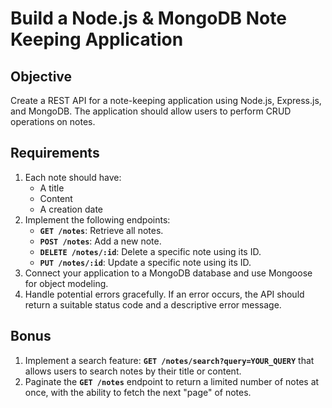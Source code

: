 # Build a Node.js & MongoDB Note Keeping Application

## Objective

Create a REST API for a note-keeping application using Node.js, Express.js, and MongoDB. The application should allow users to perform CRUD operations on notes.

## Requirements

1. Each note should have:
    - A title
    - Content
    - A creation date
2. Implement the following endpoints:
    - **`GET /notes`**: Retrieve all notes.
    - **`POST /notes`**: Add a new note.
    - **`DELETE /notes/:id`**: Delete a specific note using its ID.
    - **`PUT /notes/:id`**: Update a specific note using its ID.
3. Connect your application to a MongoDB database and use Mongoose for object modeling.
4. Handle potential errors gracefully. If an error occurs, the API should return a suitable status code and a descriptive error message.

## Bonus

1. Implement a search feature: **`GET /notes/search?query=YOUR_QUERY`** that allows users to search notes by their title or content.
2. Paginate the **`GET /notes`** endpoint to return a limited number of notes at once, with the ability to fetch the next "page" of notes.
